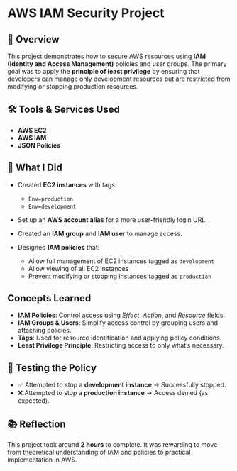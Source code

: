# AWS IAM Security Project

## 📌 Overview

This project demonstrates how to secure AWS resources using **IAM (Identity and Access Management)** policies and user groups. The primary goal was to apply the **principle of least privilege** by ensuring that developers can manage only development resources but are restricted from modifying or stopping production resources.

## 🛠️ Tools & Services Used

* **AWS EC2**
* **AWS IAM**
* **JSON Policies**


## 🚀 What I Did

* Created **EC2 instances** with tags:

  * `Env=production`
  * `Env=development`
* Set up an **AWS account alias** for a more user-friendly login URL.
* Created an **IAM group** and **IAM user** to manage access.
* Designed **IAM policies** that:

  * Allow full management of EC2 instances tagged as `development`
  * Allow viewing of all EC2 instances
  * Prevent modifying or stopping instances tagged as `production`


## Concepts Learned

* **IAM Policies**: Control access using *Effect*, *Action*, and *Resource* fields.
* **IAM Groups & Users**: Simplify access control by grouping users and attaching policies.
* **Tags**: Used for resource identification and applying policy conditions.
* **Least Privilege Principle**: Restricting access to only what’s necessary.


## 🧪 Testing the Policy

* ✅ Attempted to stop a **development instance** → Successfully stopped.
* ❌ Attempted to stop a **production instance** → Access denied (as expected).


## 📚 Reflection

This project took around **2 hours** to complete. It was rewarding to move from theoretical understanding of IAM and policies to practical implementation in AWS.




